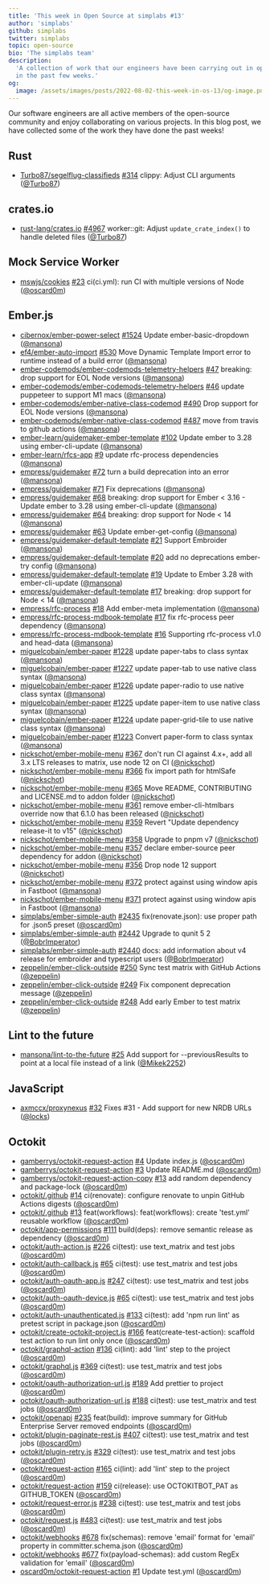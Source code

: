 ```yaml
---
title: 'This week in Open Source at simplabs #13'
author: 'simplabs'
github: simplabs
twitter: simplabs
topic: open-source
bio: 'The simplabs team'
description:
  'A collection of work that our engineers have been carrying out in open-source
  in the past few weeks.'
og:
  image: /assets/images/posts/2022-08-02-this-week-in-os-13/og-image.png
---
```


Our software engineers are all active members of the open-source community and
enjoy collaborating on various projects. In this blog post, we have collected
some of the work they have done the past weeks!

<!--break-->

## Rust

- [Turbo87/segelflug-classifieds]
  [#314](https://github.com/Turbo87/segelflug-classifieds/pull/314) clippy:
  Adjust CLI arguments ([@Turbo87])

## crates.io

- [rust-lang/crates.io]
  [#4967](https://github.com/rust-lang/crates.io/pull/4967) worker::git: Adjust
  `update_crate_index()` to handle deleted files ([@Turbo87])

## Mock Service Worker

- [mswjs/cookies] [#23](https://github.com/mswjs/cookies/pull/23) ci(ci.yml):
  run CI with multiple versions of Node ([@oscard0m])

## Ember.js

- [cibernox/ember-power-select]
  [#1524](https://github.com/cibernox/ember-power-select/pull/1524) Update
  ember-basic-dropdown ([@mansona])
- [ef4/ember-auto-import]
  [#530](https://github.com/ef4/ember-auto-import/pull/530) Move Dynamic
  Template Import error to runtime instead of a build error ([@mansona])
- [ember-codemods/ember-codemods-telemetry-helpers]
  [#47](https://github.com/ember-codemods/ember-codemods-telemetry-helpers/pull/47)
  breaking: drop support for EOL Node versions ([@mansona])
- [ember-codemods/ember-codemods-telemetry-helpers]
  [#46](https://github.com/ember-codemods/ember-codemods-telemetry-helpers/pull/46)
  update puppeteer to support M1 macs ([@mansona])
- [ember-codemods/ember-native-class-codemod]
  [#490](https://github.com/ember-codemods/ember-native-class-codemod/pull/490)
  Drop support for EOL Node versions ([@mansona])
- [ember-codemods/ember-native-class-codemod]
  [#487](https://github.com/ember-codemods/ember-native-class-codemod/pull/487)
  move from travis to github actions ([@mansona])
- [ember-learn/guidemaker-ember-template]
  [#102](https://github.com/ember-learn/guidemaker-ember-template/pull/102)
  Update ember to 3.28 using ember-cli-update ([@mansona])
- [ember-learn/rfcs-app] [#9](https://github.com/ember-learn/rfcs-app/pull/9)
  update rfc-process dependencies ([@mansona])
- [empress/guidemaker] [#72](https://github.com/empress/guidemaker/pull/72) turn
  a build deprecation into an error ([@mansona])
- [empress/guidemaker] [#71](https://github.com/empress/guidemaker/pull/71) Fix
  deprecations ([@mansona])
- [empress/guidemaker] [#68](https://github.com/empress/guidemaker/pull/68)
  breaking: drop support for Ember < 3.16 - Update ember to 3.28 using
  ember-cli-update ([@mansona])
- [empress/guidemaker] [#64](https://github.com/empress/guidemaker/pull/64)
  breaking: drop support for Node < 14 ([@mansona])
- [empress/guidemaker] [#63](https://github.com/empress/guidemaker/pull/63)
  Update ember-get-config ([@mansona])
- [empress/guidemaker-default-template]
  [#21](https://github.com/empress/guidemaker-default-template/pull/21) Support
  Embroider ([@mansona])
- [empress/guidemaker-default-template]
  [#20](https://github.com/empress/guidemaker-default-template/pull/20) add no
  deprecations ember-try config ([@mansona])
- [empress/guidemaker-default-template]
  [#19](https://github.com/empress/guidemaker-default-template/pull/19) Update
  to Ember 3.28 with ember-cli-update ([@mansona])
- [empress/guidemaker-default-template]
  [#17](https://github.com/empress/guidemaker-default-template/pull/17)
  breaking: drop support for Node < 14 ([@mansona])
- [empress/rfc-process] [#18](https://github.com/empress/rfc-process/pull/18)
  Add ember-meta implementation ([@mansona])
- [empress/rfc-process-mdbook-template]
  [#17](https://github.com/empress/rfc-process-mdbook-template/pull/17) fix
  rfc-process peer dependency ([@mansona])
- [empress/rfc-process-mdbook-template]
  [#16](https://github.com/empress/rfc-process-mdbook-template/pull/16)
  Supporting rfc-process v1.0 and head-data ([@mansona])
- [miguelcobain/ember-paper]
  [#1228](https://github.com/miguelcobain/ember-paper/pull/1228) update
  paper-tabs to class syntax ([@mansona])
- [miguelcobain/ember-paper]
  [#1227](https://github.com/miguelcobain/ember-paper/pull/1227) update
  paper-tab to use native class syntax ([@mansona])
- [miguelcobain/ember-paper]
  [#1226](https://github.com/miguelcobain/ember-paper/pull/1226) update
  paper-radio to use native class syntax ([@mansona])
- [miguelcobain/ember-paper]
  [#1225](https://github.com/miguelcobain/ember-paper/pull/1225) update
  paper-item to use native class syntax ([@mansona])
- [miguelcobain/ember-paper]
  [#1224](https://github.com/miguelcobain/ember-paper/pull/1224) update
  paper-grid-tile to use native class syntax ([@mansona])
- [miguelcobain/ember-paper]
  [#1223](https://github.com/miguelcobain/ember-paper/pull/1223) Convert
  paper-form to class syntax ([@mansona])
- [nickschot/ember-mobile-menu]
  [#367](https://github.com/nickschot/ember-mobile-menu/pull/367) don't run CI
  against 4.x+, add all 3.x LTS releases to matrix, use node 12 on CI
  ([@nickschot])
- [nickschot/ember-mobile-menu]
  [#366](https://github.com/nickschot/ember-mobile-menu/pull/366) fix import
  path for htmlSafe ([@nickschot])
- [nickschot/ember-mobile-menu]
  [#365](https://github.com/nickschot/ember-mobile-menu/pull/365) Move README,
  CONTRIBUTING and LICENSE.md to addon folder ([@nickschot])
- [nickschot/ember-mobile-menu]
  [#361](https://github.com/nickschot/ember-mobile-menu/pull/361) remove
  ember-cli-htmlbars override now that 6.1.0 has been released ([@nickschot])
- [nickschot/ember-mobile-menu]
  [#359](https://github.com/nickschot/ember-mobile-menu/pull/359) Revert "Update
  dependency release-it to v15" ([@nickschot])
- [nickschot/ember-mobile-menu]
  [#358](https://github.com/nickschot/ember-mobile-menu/pull/358) Upgrade to
  pnpm v7 ([@nickschot])
- [nickschot/ember-mobile-menu]
  [#357](https://github.com/nickschot/ember-mobile-menu/pull/357) declare
  ember-source peer dependency for addon ([@nickschot])
- [nickschot/ember-mobile-menu]
  [#356](https://github.com/nickschot/ember-mobile-menu/pull/356) Drop node 12
  support ([@nickschot])
- [nickschot/ember-mobile-menu]
  [#372](https://github.com/nickschot/ember-mobile-menu/pull/372) protect
  against using window apis in Fastboot ([@mansona])
- [nickschot/ember-mobile-menu]
  [#371](https://github.com/nickschot/ember-mobile-menu/pull/371) protect
  against using window apis in Fastboot ([@mansona])
- [simplabs/ember-simple-auth]
  [#2435](https://github.com/simplabs/ember-simple-auth/pull/2435)
  fix(renovate.json): use proper path for .json5 preset ([@oscard0m])
- [simplabs/ember-simple-auth]
  [#2442](https://github.com/simplabs/ember-simple-auth/pull/2442) Upgrade to
  qunit 5 2 ([@BobrImperator])
- [simplabs/ember-simple-auth]
  [#2440](https://github.com/simplabs/ember-simple-auth/pull/2440) docs: add
  information about v4 release for embroider and typescript users
  ([@BobrImperator])
- [zeppelin/ember-click-outside]
  [#250](https://github.com/zeppelin/ember-click-outside/pull/250) Sync test
  matrix with GitHub Actions ([@zeppelin])
- [zeppelin/ember-click-outside]
  [#249](https://github.com/zeppelin/ember-click-outside/pull/249) Fix component
  deprecation message ([@zeppelin])
- [zeppelin/ember-click-outside]
  [#248](https://github.com/zeppelin/ember-click-outside/pull/248) Add early
  Ember to test matrix ([@zeppelin])

## Lint to the future

- [mansona/lint-to-the-future]
  [#25](https://github.com/mansona/lint-to-the-future/pull/25) Add support for
  --previousResults to point at a local file instead of a link ([@Mikek2252])

## JavaScript

- [axmccx/proxynexus] [#32](https://github.com/axmccx/proxynexus/pull/32) Fixes
  #31 - Add support for new NRDB URLs ([@locks])

## Octokit

- [gamberrys/octokit-request-action]
  [#4](https://github.com/gamberrys/octokit-request-action/pull/4) Update
  index.js ([@oscard0m])
- [gamberrys/octokit-request-action]
  [#3](https://github.com/gamberrys/octokit-request-action/pull/3) Update
  README.md ([@oscard0m])
- [gamberrys/octokit-request-action-copy]
  [#13](https://github.com/gamberrys/octokit-request-action-copy/pull/13) add
  random dependency and package-lock ([@oscard0m])
- [octokit/.github] [#14](https://github.com/octokit/.github/pull/14)
  ci(renovate): configure renovate to unpin GitHub Actions digests ([@oscard0m])
- [octokit/.github] [#13](https://github.com/octokit/.github/pull/13)
  feat(workflows): feat(workflows): create 'test.yml' reusable workflow
  ([@oscard0m])
- [octokit/app-permissions]
  [#111](https://github.com/octokit/app-permissions/pull/111) build(deps):
  remove semantic release as dependency ([@oscard0m])
- [octokit/auth-action.js]
  [#226](https://github.com/octokit/auth-action.js/pull/226) ci(test): use
  text_matrix and test jobs ([@oscard0m])
- [octokit/auth-callback.js]
  [#65](https://github.com/octokit/auth-callback.js/pull/65) ci(test): use
  test_matrix and test jobs ([@oscard0m])
- [octokit/auth-oauth-app.js]
  [#247](https://github.com/octokit/auth-oauth-app.js/pull/247) ci(test): use
  test_matrix and test jobs ([@oscard0m])
- [octokit/auth-oauth-device.js]
  [#65](https://github.com/octokit/auth-oauth-device.js/pull/65) ci(test): use
  test_matrix and test jobs ([@oscard0m])
- [octokit/auth-unauthenticated.js]
  [#133](https://github.com/octokit/auth-unauthenticated.js/pull/133) ci(test):
  add 'npm run lint' as pretest script in package.json ([@oscard0m])
- [octokit/create-octokit-project.js]
  [#166](https://github.com/octokit/create-octokit-project.js/pull/166)
  feat(create-test-action): scaffold test action to run lint only once
  ([@oscard0m])
- [octokit/graphql-action]
  [#136](https://github.com/octokit/graphql-action/pull/136) ci(lint): add
  'lint' step to the project ([@oscard0m])
- [octokit/graphql.js] [#369](https://github.com/octokit/graphql.js/pull/369)
  ci(test): use test_matrix and test jobs ([@oscard0m])
- [octokit/oauth-authorization-url.js]
  [#189](https://github.com/octokit/oauth-authorization-url.js/pull/189) Add
  prettier to project ([@oscard0m])
- [octokit/oauth-authorization-url.js]
  [#188](https://github.com/octokit/oauth-authorization-url.js/pull/188)
  ci(test): use test_matrix and test jobs ([@oscard0m])
- [octokit/openapi] [#235](https://github.com/octokit/openapi/pull/235)
  feat(build): improve summary for GitHub Enterprise Server removed endpoints
  ([@oscard0m])
- [octokit/plugin-paginate-rest.js]
  [#407](https://github.com/octokit/plugin-paginate-rest.js/pull/407) ci(test):
  use test_matrix and test jobs ([@oscard0m])
- [octokit/plugin-retry.js]
  [#329](https://github.com/octokit/plugin-retry.js/pull/329) ci(test): use
  test_matrix and test jobs ([@oscard0m])
- [octokit/request-action]
  [#165](https://github.com/octokit/request-action/pull/165) ci(lint): add
  'lint' step to the project ([@oscard0m])
- [octokit/request-action]
  [#159](https://github.com/octokit/request-action/pull/159) ci(release): use
  OCTOKITBOT_PAT as GITHUB_TOKEN ([@oscard0m])
- [octokit/request-error.js]
  [#238](https://github.com/octokit/request-error.js/pull/238) ci(test): use
  test_matrix and test jobs ([@oscard0m])
- [octokit/request.js] [#483](https://github.com/octokit/request.js/pull/483)
  ci(test): use test_matrix and test jobs ([@oscard0m])
- [octokit/webhooks] [#678](https://github.com/octokit/webhooks/pull/678)
  fix(schemas): remove 'email' format for 'email' property in
  committer.schema.json ([@oscard0m])
- [octokit/webhooks] [#677](https://github.com/octokit/webhooks/pull/677)
  fix(payload-schemas): add custom RegEx validation for 'email' ([@oscard0m])
- [oscard0m/octokit-request-action]
  [#1](https://github.com/oscard0m/octokit-request-action/pull/1) Update
  test.yml ([@oscard0m])

[@bobrimperator]: https://github.com/BobrImperator
[@mikek2252]: https://github.com/Mikek2252
[@turbo87]: https://github.com/Turbo87
[@locks]: https://github.com/locks
[@mansona]: https://github.com/mansona
[@marcoow]: https://github.com/marcoow
[@nickschot]: https://github.com/nickschot
[@oscard0m]: https://github.com/oscard0m
[@zeppelin]: https://github.com/zeppelin
[turbo87/segelflug-classifieds]:
  https://github.com/Turbo87/segelflug-classifieds
[axmccx/proxynexus]: https://github.com/axmccx/proxynexus
[cibernox/ember-power-select]: https://github.com/cibernox/ember-power-select
[ef4/ember-auto-import]: https://github.com/ef4/ember-auto-import
[ember-codemods/ember-codemods-telemetry-helpers]:
  https://github.com/ember-codemods/ember-codemods-telemetry-helpers
[ember-codemods/ember-native-class-codemod]:
  https://github.com/ember-codemods/ember-native-class-codemod
[ember-learn/guidemaker-ember-template]:
  https://github.com/ember-learn/guidemaker-ember-template
[ember-learn/rfcs-app]: https://github.com/ember-learn/rfcs-app
[empress/guidemaker-default-template]:
  https://github.com/empress/guidemaker-default-template
[empress/guidemaker]: https://github.com/empress/guidemaker
[empress/rfc-process-mdbook-template]:
  https://github.com/empress/rfc-process-mdbook-template
[empress/rfc-process]: https://github.com/empress/rfc-process
[gamberrys/octokit-request-action-copy]:
  https://github.com/gamberrys/octokit-request-action-copy
[gamberrys/octokit-request-action]:
  https://github.com/gamberrys/octokit-request-action
[mansona/lint-to-the-future]: https://github.com/mansona/lint-to-the-future
[miguelcobain/ember-paper]: https://github.com/miguelcobain/ember-paper
[mswjs/cookies]: https://github.com/mswjs/cookies
[nickschot/ember-mobile-menu]: https://github.com/nickschot/ember-mobile-menu
[octokit/.github]: https://github.com/octokit/.github
[octokit/app-permissions]: https://github.com/octokit/app-permissions
[octokit/auth-action.js]: https://github.com/octokit/auth-action.js
[octokit/auth-callback.js]: https://github.com/octokit/auth-callback.js
[octokit/auth-oauth-app.js]: https://github.com/octokit/auth-oauth-app.js
[octokit/auth-oauth-device.js]: https://github.com/octokit/auth-oauth-device.js
[octokit/auth-unauthenticated.js]:
  https://github.com/octokit/auth-unauthenticated.js
[octokit/create-octokit-project.js]:
  https://github.com/octokit/create-octokit-project.js
[octokit/graphql-action]: https://github.com/octokit/graphql-action
[octokit/graphql.js]: https://github.com/octokit/graphql.js
[octokit/oauth-authorization-url.js]:
  https://github.com/octokit/oauth-authorization-url.js
[octokit/openapi]: https://github.com/octokit/openapi
[octokit/plugin-paginate-rest.js]:
  https://github.com/octokit/plugin-paginate-rest.js
[octokit/plugin-retry.js]: https://github.com/octokit/plugin-retry.js
[octokit/request-action]: https://github.com/octokit/request-action
[octokit/request-error.js]: https://github.com/octokit/request-error.js
[octokit/request.js]: https://github.com/octokit/request.js
[octokit/webhooks]: https://github.com/octokit/webhooks
[oscard0m/octokit-request-action]:
  https://github.com/oscard0m/octokit-request-action
[rust-lang/crates.io]: https://github.com/rust-lang/crates.io
[simplabs/ember-simple-auth]: https://github.com/simplabs/ember-simple-auth
[zeppelin/ember-click-outside]: https://github.com/zeppelin/ember-click-outside

